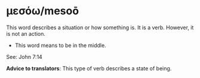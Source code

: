 # μεσόω/mesoō
This word describes a situation or how something is. It is a verb. However, it is not an action.

* This word means to be in the middle.

See: John 7:14

**Advice to translators**: This type of verb describes a state of being. 
